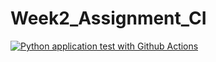 # Week2_Assignment_CI

[![Python application test with Github Actions](https://github.com/ore88/Week2_Assignment_CI/actions/workflows/main.yml/badge.svg)](https://github.com/ore88/Week2_Assignment_CI/actions/workflows/main.yml)
